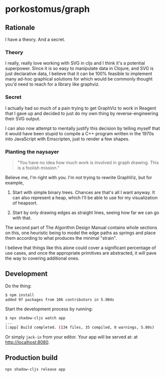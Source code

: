 # porkostomus/graph

## Rationale

I have a theory. And a secret.

### Theory

I really, really love working with SVG in cljs and I think it's a potential superpower. Since it is so easy to manipulate data in Clojure, and SVG is just declarative data, I believe that it can be 100% feasible to implement many ad-hoc graphical solutions for which would be commonly thought you'd need to reach for a library like graphviz.

### Secret

I actually had so much of a pain trying to get GraphViz to work in Reagent that I gave up and decided to just do my own thing by reverse-engineering their SVG output.

I can also now attempt to mentally justify this decision by telling myself that it would have been stupid to compile a C++ program written in the 1970s into JavaScript with Emscripten, just to render a few shapes.

### Planting the naysayer

> "You have no idea how much work is involved in graph drawing. This is a foolish mission."

Believe me, I'm right with you. I'm not trying to rewrite GraphViz, but for example,

1. Start with simple binary trees. Chances are that's all I want anyway. It can also represent a heap, which I'll be able to use for my visualization of heapsort.

2. Start by only drawing edges as straight lines, seeing how far we can go with that.

The second part of The Algorithm Design Manual contains whole sections on this, one heuristic being to model the edge paths as springs and place them according to what produces the minimal "strain". 

I believe that things like this alone could cover a significant percentage of use cases, and once the appropriate primitives are abstracted, it will pave the way to covering additional ones. 

## Development

Do the thing:

```bash
$ npm install
added 97 packages from 106 contributors in 5.984s
```

Start the development process by running:

```bash
$ npx shadow-cljs watch app
...
[:app] Build completed. (134 files, 35 compiled, 0 warnings, 5.80s)
```

Or simply `jack-in` from your editor. Your app will be served at: at [http://localhost:8080](http://localhost:8080).

## Production build

```bash
npx shadow-cljs release app
```

